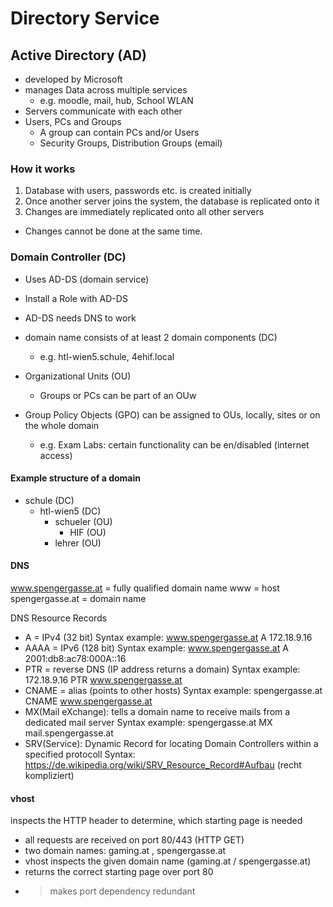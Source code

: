 # Directory Service

## Active Directory (AD) 

- developed by Microsoft
- manages Data across multiple services
   - e.g. moodle, mail, hub, School WLAN
- Servers communicate with each other
- Users, PCs and Groups
    - A group can contain PCs and/or Users
    - Security Groups, Distribution Groups (email)

### How it works

1. Database with users, passwords etc. is created initially
2. Once another server joins the system, the database is replicated onto it
3. Changes are immediately replicated onto all other servers

- Changes cannot be done at the same time. 

### Domain Controller (DC)

- Uses AD-DS (domain service)
- Install a Role with AD-DS 
- AD-DS needs DNS to work

- domain name consists of at least 2 domain components (DC)
    - e.g. htl-wien5.schule, 4ehif.local
- Organizational Units (OU)
    - Groups or PCs can be part of an OUw
- Group Policy Objects (GPO) can be assigned to OUs, locally, sites or on the whole domain
    - e.g. Exam Labs: certain functionality can be en/disabled (internet access)

#### Example structure of a domain 

- schule (DC)
    - htl-wien5 (DC)
        - schueler (OU)
            - HIF (OU)
        - lehrer (OU)
    
#### DNS
www.spengergasse.at = fully qualified domain name
www = host
spengergasse.at = domain name

DNS Resource Records
   - A = IPv4 (32 bit)
         Syntax example:  www.spengergasse.at A 172.18.9.16
   - AAAA = IPv6 (128 bit)
         Syntax example:  www.spengergasse.at A 2001:db8:ac78:000A::16
   - PTR = reverse DNS (IP address returns a domain)
         Syntax example:  172.18.9.16 PTR www.spengergasse.at
   - CNAME = alias (points to other hosts)
         Syntax example:  spengergasse.at CNAME www.spengergasse.at
   - MX(Mail eXchange): tells a domain name to receive mails from a dedicated mail server
         Syntax example:  spengergasse.at MX mail.spengergasse.at
   - SRV(Service): Dynamic Record for locating Domain Controllers within a specified protocoll
         Syntax: https://de.wikipedia.org/wiki/SRV_Resource_Record#Aufbau (recht kompliziert)
   
#### vhost
inspects the HTTP header to determine, which starting page is needed
   - all requests are received on port 80/443 (HTTP GET)
   - two domain names: gaming.at , spengergasse.at
   - vhost inspects the given domain name (gaming.at / spengergasse.at)
   - returns the correct starting page over port 80
   - > makes port dependency redundant
